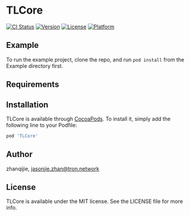 # TLCore

[![CI Status](https://img.shields.io/travis/zhanqijie/TLCore.svg?style=flat)](https://travis-ci.org/zhanqijie/TLCore)
[![Version](https://img.shields.io/cocoapods/v/TLCore.svg?style=flat)](https://cocoapods.org/pods/TLCore)
[![License](https://img.shields.io/cocoapods/l/TLCore.svg?style=flat)](https://cocoapods.org/pods/TLCore)
[![Platform](https://img.shields.io/cocoapods/p/TLCore.svg?style=flat)](https://cocoapods.org/pods/TLCore)

## Example

To run the example project, clone the repo, and run `pod install` from the Example directory first.

## Requirements

## Installation

TLCore is available through [CocoaPods](https://cocoapods.org). To install
it, simply add the following line to your Podfile:

```ruby
pod 'TLCore'
```

## Author

zhanqijie, jasonjie.zhan@tron.network

## License

TLCore is available under the MIT license. See the LICENSE file for more info.
